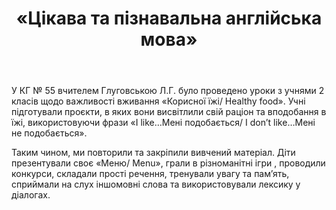 ﻿---
title: «Цікава та пізнавальна англійська мова»
---

У КГ № 55 вчителем Глуговською Л.Г. було проведено уроки з учнями 2 класів щодо важливості вживання «Корисної їжі/ Healthy food». Учні підготували проєкти, в яких вони висвітлили свій раціон та вподобання в їжі, використовуючи фрази «I like…Мені подобається/ I don’t like…Мені не подобається».

Таким чином, ми повторили та закріпили вивчений матеріал. Діти презентували своє «Меню/ Menu», грали в різноманітні ігри , проводили конкурси, складали прості речення, тренували увагу та памʼять, сприймали на слух іншомовні слова та використовували лексику у діалогах.

<slideshow />
